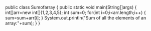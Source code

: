 public class Sumofarray
{
    public static  void main(String[]args)
    {
        int[]arr=new int[]{1,2,3,4,5};
        int sum=0;
            for(int i=0;i<arr.length;i++) {
         sum=sum+arr[i];
          }
         System.out.println("Sum of all the elements of an array:"+sum);
    }
}
